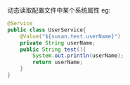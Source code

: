 动态读取配置文件中某个系统属性
eg:
```java
@Service
public class UserService{
	@Value("${susan.test.userName}")
	private String userName;
	public String test(){
		System.out.println(userName);
		return userName;
	}
}
```